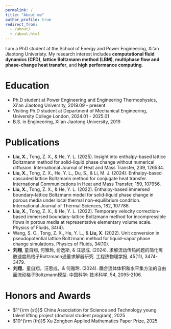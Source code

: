 ```yaml
---
permalink: /
title: "About me"
author_profile: true
redirect_from: 
  - /about/
  - /about.html
---
```


I am a PhD student at the School of Energy and Power Engineering, Xi'an Jiaotong Univeristy. My research interest includes **computational fluid dynamics (CFD)**, **lattice Boltzmann method (LBM)**, **multiphase flow and phase-change heat transfer**, and **high performance computing**.


Education
======
* Ph.D student at Power Engineering and Engineering Thermophysics, Xi'an Jiaotong University, 2019.09 - present
* Visiting Ph.D student at Department of Mechanical Engineering, University College London, 2024.01 - 2025.01
* B.S. in Engineering, Xi'an Jiaotong University, 2019


Publications
======
* **Liu, X.**, Tong, Z. X., & He, Y. L. (2025). Insight into enthalpy-based lattice Boltzmann method for solid-liquid phase change without numerical diffusion. International Journal of Heat and Mass Transfer, 239, 126534.
* **Liu, X.**, Tong, Z. X., He, Y. L., Du, S., & Li, M. J. (2024). Enthalpy-based cascaded lattice Boltzmann method for conjugate heat transfer. International Communications in Heat and Mass Transfer, 159, 107956.
* **Liu, X.**, Tong, Z. X., & He, Y. L. (2022). Enthalpy-based immersed boundary-lattice Boltzmann model for solid-liquid phase change in porous media under local thermal non-equilibrium condition. International Journal of Thermal Sciences, 182, 107786.
* **Liu, X.**, Tong, Z. X., & He, Y. L. (2022). Temporary velocity correction-based immersed boundary–lattice Boltzmann method for incompressible flows in porous media at representative elementary volume scale. Physics of Fluids, 34(4).
* Wang, S. C., Tong, Z. X., He, Y. L., & **Liu, X**. (2022). Unit conversion in pseudopotential lattice Boltzmann method for liquid–vapor phase change simulations. Physics of Fluids, 34(10).
* **刘翔**, 童自翔, 何雅玲, 俞逸斯, & 汪思成. (2024). 求解流动传热问题的简化离散速度热格子Boltzmann通量求解器研究. 工程热物理学报, 45(11), 3474-3479.
* **刘翔**，童自翔，汪思成，& 何雅玲. (2024). 耦合流体体积和水平集方法的自由面流动格子Boltzmann模型. 中国科学: 技术科学, 54, 2095-2106.


Honors and Awards
=====
* $1^{\rm {st}}$ China Association for Science and Technology young talent lifting project (doctoral student program), 2025
* $10^{\rm {th}}$ Xu Zongben Applied Mathematics Paper Prize, 2025

<!-- Talks
======
  <ul>{% for post in site.talks reversed %}
    {% include archive-single-talk-cv.html  %}
  {% endfor %}</ul>
  
Teaching
======
  <ul>{% for post in site.teaching reversed %}
    {% include archive-single-cv.html %}
  {% endfor %}</ul>
  
Service and leadership
======
* Currently signed in to 43 different slack teams -->
